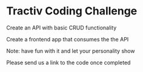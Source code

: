 # Tractiv Coding Challenge

Create an API with basic CRUD functionality

Create a frontend app that consumes the the API

Note: have fun with it and let your personality show

Please send us a link to the code once completed
